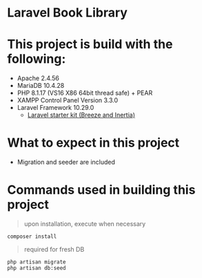 # Laravel Book Library

# This project is build with the following:

* Apache 2.4.56
* MariaDB 10.4.28
* PHP 8.1.17 (VS16 X86 64bit thread safe) + PEAR
* XAMPP Control Panel Version 3.3.0
* Laravel Framework 10.29.0
  * [Laravel starter kit (Breeze and Inertia)](https://laravel.com/docs/10.x/starter-kits#breeze-and-inertia)

# What to expect in this project

* Migration and seeder are included  

# Commands used in building this project

> upon installation, execute when necessary
```
composer install
```

> required for fresh DB
```
php artisan migrate
php artisan db:seed
```

